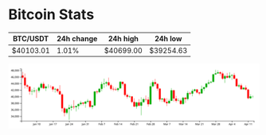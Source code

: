 # Bitcoin Stats

BTC/USDT|24h change|24h high|24h low|
|---|---|---|---|
|$40103.01|1.01%|$40699.00|$39254.63|

<img src="./chart.svg">
